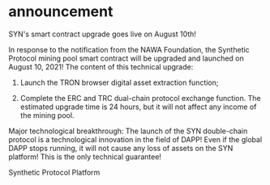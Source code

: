 # announcement
SYN's smart contract upgrade goes live on August 10th!

In response to the notification from the NAWA Foundation, the Synthetic Protocol mining pool smart contract will be upgraded and launched on August 10, 2021! The content of this technical upgrade:
 
1. Launch the TRON browser digital asset extraction function; 

2. Complete the ERC and TRC dual-chain protocol exchange function. The estimated upgrade time is 24 hours, but it will not affect any income of the mining pool.

Major technological breakthrough: The launch of the SYN double-chain protocol is a technological innovation in the field of DAPP! Even if the global DAPP stops running, it will not cause any loss of assets on the SYN platform! This is the only technical guarantee!

 Synthetic Protocol Platform
